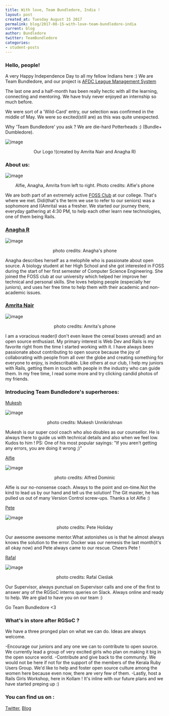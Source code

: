 ```yaml
---
title: With love, Team Bundledore, India !
layout: post
created_at: Tuesday August 15 2017
permalink: blog/2017-08-15-with-love-team-bundledore-india
current: blog
author: Bundledore
twitter: TeamBundledore
categories:
- student-posts
---
```

 
### Hello, people! 
 
A very Happy Independence Day to all my fellow Indians here :) We are Team Bundledore, and our project is [AFDC League Management System](https://leagues.afdc.com/) 
 
The last one and a half-month has been really hectic with all the learning, connecting and mentoring. We have truly never enjoyed an internship so much before. 
 
We were sort of a 'Wild-Card' entry, our selection was confirmed in the middle of May. We were so excited(still are) as this was quite unexpected. 

Why 'Team Bundledore' you ask ?
We are die-hard Potterheads :) (Bundle+ Dumbledore). 
 
 ![image](/img/blog/2017/bundledore.jpg)
<div align="center" class="image-credits">Our Logo !(created by Amrita Nair and Anagha R)</div>

### About us: 

![image](/img/blog/2017/About_us.jpg)
<div align="center" class="image-credits">Alfie, Anagha, Amrita from left to right. Photo credits: Alfie's phone</div>

We are both part of an extremely active [FOSS Club](http://foss.amrita.ac.in/) at our college. That's where we met. Didi(that's the term we use to refer to our seniors) was a sophomore and I(Amrita) was a fresher. We started our journey there, everyday gathering at 4:30 PM, to help each other learn new technologies, one of them being Rails.
 
### [Anagha R](https://anaghar1996.wordpress.com/authors-info/)
 
![image](/img/blog/2017/anagha.jpg)
<div align="center" class="image-credits">photo credits: Anagha's phone</div>

Anagha describes herself as a melophile who is passionate about open source. A biology student at her High School and she got interested in FOSS during the start of her first semester of Computer Science Engineering. She joined the FOSS club at our university which helped her improve her technical and personal skills. She loves helping people (especially her juniors), and uses her free time to help them with their academic and non-academic issues.  
 
### [Amrita Nair](https://amrtanair.wordpress.com/)

![image](/img/blog/2017/amrita.jpg)
<div align="center" class="image-credits">photo credits: Amrita's phone</div>

I am a voracious reader(I don't even leave the cereal boxes unread) and an open source enthusiast. My primary interest is Web Dev and Rails is my favorite right from the time I started working with it. I have always been passionate about contributing to open source because the joy of collaborating with people from all over the globe and creating something for everyone to enjoy, is indescribable. Like others at our club, I help my juniors with Rails, getting them in touch with people in the industry who can guide them. 
In my free time, I read some more and try clicking candid photos of my friends. 
 
### Introducing Team Bundledore's superheroes:

[Mukesh](https://github.com/libreation)

![image](/img/blog/2017/mukesh.jpg)
<div align="center" class="image-credits">photo credits: Mukesh Unnikrishnan</div>

Mukesh is our super cool coach who also doubles as our counsellor. He is always there to guide us with technical details and also when we feel low. Kudos to him !
PS: One of his most popular sayings: "If you aren't getting any errors, you are doing it wrong ;)"

[Alfie](https://github.com/alfie-max)

![image](/img/blog/2017/alfie.jpg)
<div align="center" class="image-credits">photo credits: Alfred Dominic</div>

Alfie is our no-nonsense coach. Always to the point and on-time.Not the kind to lead us by our hand and tell us the solution! The Git master, he has pulled us out of many Version Control screw-ups. Thanks a lot Alfie :)

[Pete](https://github.com/toomuchpete) 

![image](/img/blog/2017/pete.jpg)
<div align="center" class="image-credits">photo credits: Pete Holiday</div>

Our awesome awesome mentor.What astonishes us is that he almost always knows the solution to the error. Docker was our nemesis the last month(it's all okay now) and Pete always came to our rescue. Cheers Pete !

[Rafal](https://github.com/ravicious)

![image](/img/blog/2017/rafal.jpg)
<div align="center" class="image-credits">photo credits: Rafal Cieślak</div>

Our Supervisor, always punctual on Supervisor calls and one of the first to answer any of the RGSoC interns queries on Slack. Always online and ready to help. We are glad to have you on our team :) 

Go Team Bundledore <3

### What's in store after RGSoC ? 

We have a three pronged plan on what we can do. Ideas are always welcome.

-Encourage our juniors and any one we can to contribute to open source. We currently lead a group of very excited girls who plan on making it big in the open source world.
-Contribute and give back to the community. We would not be here if not for the support of the members of the Kerala Ruby Users Group. We'd like to help and foster open source culture among the women here because even now, there are very few of them.
-Lastly, host a Rails Girls Workshop, here in Kollam ! It's inline with our future plans and we have started preping up :)

### You can find us on :
[Twitter](https://twitter.com/teambundledore?lang=en), [Blog](https://teambundledore.wordpress.com/author/teambundledore/)


